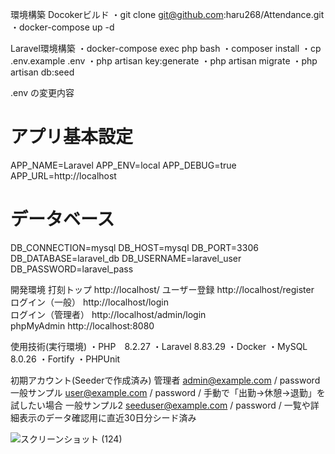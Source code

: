 環境構築
Docokerビルド
・git clone git@github.com:haru268/Attendance.git
・docker-compose up -d

Laravel環境構築
・docker-compose exec php bash
・composer install
・cp .env.example .env
・php artisan key:generate
・php artisan migrate
・php artisan db:seed

.env の変更内容
# アプリ基本設定
APP_NAME=Laravel
APP_ENV=local
APP_DEBUG=true
APP_URL=http://localhost

# データベース
DB_CONNECTION=mysql
DB_HOST=mysql
DB_PORT=3306
DB_DATABASE=laravel_db
DB_USERNAME=laravel_user
DB_PASSWORD=laravel_pass

開発環境
打刻トップ	http://localhost/
ユーザー登録	http://localhost/register	
ログイン（一般）	http://localhost/login	
ログイン（管理者）	http://localhost/admin/login	
phpMyAdmin	http://localhost:8080

使用技術(実行環境)
・PHP　8.2.27
・Laravel 8.83.29
・Docker
・MySQL　8.0.26
・Fortify
・PHPUnit

初期アカウント(Seederで作成済み)
管理者	admin@example.com / password
一般サンプル	user@example.com / password  / 手動で「出勤→休憩→退勤」を試したい場合
一般サンプル2 seeduser@example.com  / password / 一覧や詳細表示のデータ確認用に直近30日分シード済み

![スクリーンショット (124)](https://github.com/user-attachments/assets/49a68e82-2bb8-458e-8ee6-2a4c4c1a3450)

